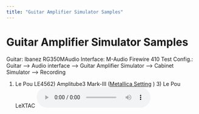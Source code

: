 ```yaml
---
title: "Guitar Amplifier Simulator Samples"
---
```

# Guitar Amplifier Simulator Samples

Guitar: Ibanez RG350MAudio Interface: M-Audio Firewire 410
Test Config.: Guitar --> Audio interface --> Guitar Amplifier Simulator --> Cabinet Simulator --> Recording
1) Le Pou LE4562) Amplitube3 Mark-III ([Metallica Setting](http://www.chain-metal.nl/mark3/metallica.html)
) 3) Le Pou LeXTAC
<audio src="/assets/images/533a05f800a768ffe8903ec8944fbfce.mp3" controls preload></audio>



